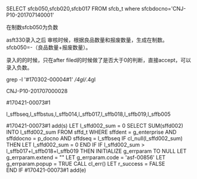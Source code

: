 SELECT sfcb050,sfcb020,sfcb017 
 FROM sfcb_t
where sfcbdocno='CNJ-P10-201707140001'


在制数sfcb050为负数


asft330录入之后
审核时候，根据良品数量和报废数量，生成在制数。
sfcb050=-（良品数量+报废数量）。

录入的的时候，只在after filed的时候做了是否大于0的判断，直接accept，可以录入负数。


grep -l '#170302-00004#1' */4gl/*.4gl



CNJ-P10-201707000028



#170421-00073#1


l_sffbseq,l_sffbstus,l_sffb014,l_sffb017,l_sffb018,l_sffb019,l_sffb005 


 #170421-00073#1 add(s)
      LET l_sffd002_sum = 0
      SELECT SUM(sffd002) INTO l_sffd002_sum
        FROM sffd_t
       WHERE sffdent = g_enterprise
         AND sffddocno = p_docno
         AND sffdseq = l_sffbseq
      IF cl_null(l_sffd002_sum) THEN LET l_sffd002_sum = 0 END IF
      IF l_sffd002_sum > l_sffb017+l_sffb018+l_sffb019 THEN
         INITIALIZE g_errparam TO NULL 
         LET g_errparam.extend = ""
         LET g_errparam.code = 'asf-00856'
         LET g_errparam.popup = TRUE 
         CALL cl_err() 
         LET r_success = FALSE        
      END IF
#170421-00073#1 add(e)